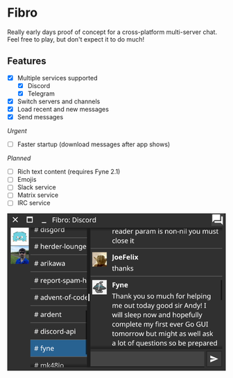 # Fibro

Really early days proof of concept for a cross-platform multi-server chat.
Feel free to play, but don't expect it to do much!

## Features

- [x] Multiple services supported
  - [x] Discord
  - [x] Telegram
- [x] Switch servers and channels
- [x] Load recent and new messages
- [x] Send messages

*Urgent*

- [ ] Faster startup (download messages after app shows)

*Planned*

- [ ] Rich text content (requires Fyne 2.1)
- [ ] Emojis
- [ ] Slack service
- [ ] Matrix service
- [ ] IRC service

![](img/screenshot.png)

